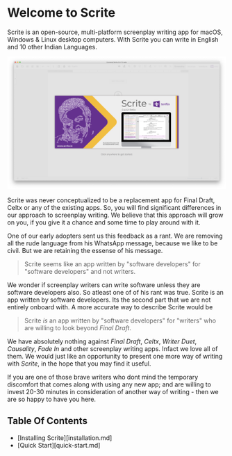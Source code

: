 # Welcome to Scrite

Scrite is an open-source, multi-platform screenplay writing app for macOS, Windows & Linux desktop computers. With Scrite you can write in English and 10 other Indian Languages. 

![Scrite](screenshots/scrite-home.jpg)

Scrite was never conceptualized to be a replacement app for Final Draft, Celtx or any of the existing apps. So, you will find significant differences in our approach to screenplay writing. We believe that this approach will grow on you, if you give it a chance and some time to play around with it.

One of our early adopters sent us this feedback as a rant. We are removing all the rude language from his WhatsApp message, because we like to be civil. But we are retaining the essense of his message.

> Scrite seems like an app written by "software developers" for "software developers" and not writers.

We wonder if screenplay writers can write software unless they are software developers also. So atleast one of of his rant was true. Scrite is an app written by software developers. Its the second part that we are not entirely onboard with. A more accurate way to describe Scrite would be

> Scrite _is_ an app written by "software developers" for "writers" who are willing to look beyond _Final Draft_.

We have absolutely nothing against _Final Draft_, _Celtx_, _Writer Duet_, _Causality_, _Fade In_ and other screenplay writing apps. Infact we love all of them. We would just like an opportunity to present one more way of writing with _Scrite_, in the hope that you may find it useful.

If you are one of those brave writers who dont mind the temporary discomfort that comes along with using any new app; and are willing to invest 20-30 minutes in consideration of another way of writing - then we are so happy to have you here.

## Table Of Contents

- [Installing Scrite][installation.md]
- [Quick Start][quick-start.md]